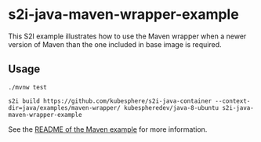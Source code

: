 # s2i-java-maven-wrapper-example

This S2I example illustrates how to use the Maven wrapper when a newer version of Maven than the one included in base image is required.

## Usage

    ./mvnw test    

    s2i build https://github.com/kubesphere/s2i-java-container --context-dir=java/examples/maven-wrapper/ kubespheredev/java-8-ubuntu s2i-java-maven-wrapper-example

See the [README of the Maven example](../maven/README.md) for more information.
